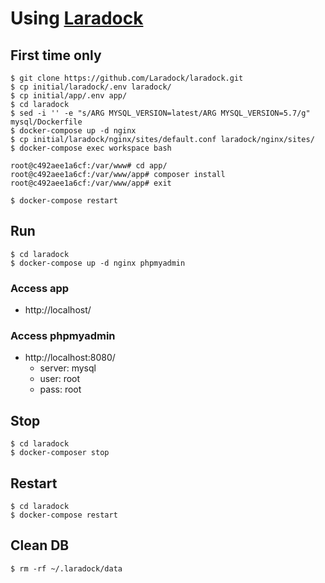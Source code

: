 # Using [Laradock](https://laradock.io)

## First time only
```
$ git clone https://github.com/Laradock/laradock.git
$ cp initial/laradock/.env laradock/
$ cp initial/app/.env app/
$ cd laradock
$ sed -i '' -e "s/ARG MYSQL_VERSION=latest/ARG MYSQL_VERSION=5.7/g" mysql/Dockerfile
$ docker-compose up -d nginx
$ cp initial/laradock/nginx/sites/default.conf laradock/nginx/sites/
$ docker-compose exec workspace bash

root@c492aee1a6cf:/var/www# cd app/
root@c492aee1a6cf:/var/www/app# composer install
root@c492aee1a6cf:/var/www/app# exit

$ docker-compose restart
```

## Run
```
$ cd laradock
$ docker-compose up -d nginx phpmyadmin
```
### Access app
* http://localhost/
### Access phpmyadmin
* http://localhost:8080/
    * server: mysql
    * user: root
    * pass: root

## Stop
```
$ cd laradock
$ docker-composer stop
```

## Restart
```
$ cd laradock
$ docker-compose restart
```

## Clean DB
```
$ rm -rf ~/.laradock/data
```